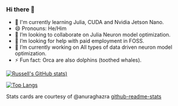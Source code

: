 ### Hi there 👋

<!--
**russelljjarvis/russelljjarvis** is a ✨ _special_ ✨ repository because its `README.md` (this file) appears on your GitHub profile.

Here are some ideas to get you started:

- 🔭 I’m currently working on ...
- 🌱 I’m currently learning ...
- 👯 I’m looking to collaborate on ...
- 🤔 I’m looking for help with ...
- 💬 Ask me about ...
- 📫 How to reach me: ...
- 😄 Pronouns: ...
- ⚡ Fun fact: ...
-->

- 🌱 I'm currently learning Julia, CUDA and Nvidia Jetson Nano.
- 😄 Pronouns: He/Him
- 👯 I’m looking to collaborate on Julia Neuron model optimization.
- 🤔 I’m looking for help with paid employment in FOSS.
- 🔭 I’m currently working on All types of data driven neuron model optimization.
- ⚡ Fun fact: Orca are also dolphins (toothed whales).


<!-- Stats cards -->
[![Russell's GitHub stats](https://github-readme-stats.vercel.app/api?username=russelljjarvis&theme=cobalt&show_icons=true?count_private=true&show_icons=true))](https://github.com/russelljjarvis/github-readme-stats)

[![Top Langs](https://github-readme-stats.vercel.app/api/top-langs/?username=russelljjarvis&hide=jupyter%20notebook,HTML)](https://github.com/russelljjarvis/github-readme-stats)

Stats cards are courtesy of @anuraghazra [github-readme-stats](https://github.com/anuraghazra/github-readme-stats)
